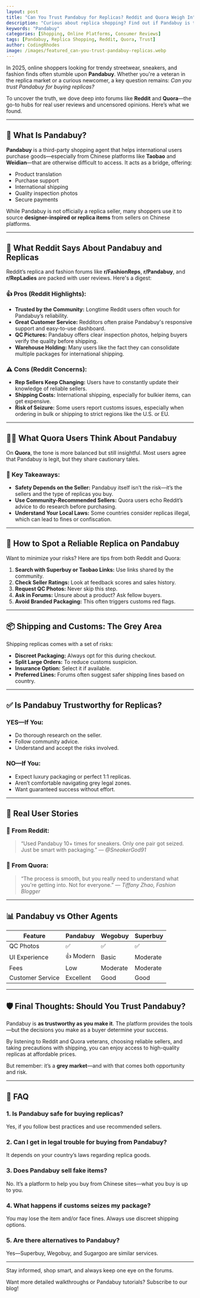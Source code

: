 ```yaml
---
layout: post
title: "Can You Trust Pandabuy for Replicas? Reddit and Quora Weigh In"
description: "Curious about replica shopping? Find out if Pandabuy is trustworthy for buying replicas in 2025, based on Reddit and Quora discussions."
keywords: "Pandabuy"
categories: [Shopping, Online Platforms, Consumer Reviews]
tags: [Pandabuy, Replica Shopping, Reddit, Quora, Trust]
author: CodingRhodes
image: /images/featured_can-you-trust-pandabuy-replicas.webp
---
```


In 2025, online shoppers looking for trendy streetwear, sneakers, and fashion finds often stumble upon **Pandabuy**. Whether you're a veteran in the replica market or a curious newcomer, a key question remains: _Can you trust Pandabuy for buying replicas?_

To uncover the truth, we dove deep into forums like **Reddit** and **Quora**—the go-to hubs for real user reviews and uncensored opinions. Here’s what we found.

---

## 🧭 What Is Pandabuy?

**Pandabuy** is a third-party shopping agent that helps international users purchase goods—especially from Chinese platforms like **Taobao** and **Weidian**—that are otherwise difficult to access. It acts as a bridge, offering:

- Product translation
- Purchase support
- International shipping
- Quality inspection photos
- Secure payments

While Pandabuy is not officially a replica seller, many shoppers use it to source **designer-inspired or replica items** from sellers on Chinese platforms.

---

## 💬 What Reddit Says About Pandabuy and Replicas

<ins class="adsbygoogle"
     style="display:block"
     data-ad-client="ca-pub-2784742237479601"
     data-ad-slot="3760872290"
     data-ad-format="auto"
     data-full-width-responsive="true"></ins>
<script>
     (adsbygoogle = window.adsbygoogle || []).push({});
</script>

Reddit’s replica and fashion forums like **r/FashionReps**, **r/Pandabuy**, and **r/RepLadies** are packed with user reviews. Here's a digest:

### 👍 Pros (Reddit Highlights):

- **Trusted by the Community:** Longtime Reddit users often vouch for Pandabuy’s reliability.
- **Great Customer Service:** Redditors often praise Pandabuy's responsive support and easy-to-use dashboard.
- **QC Pictures:** Pandabuy offers clear inspection photos, helping buyers verify the quality before shipping.
- **Warehouse Holding:** Many users like the fact they can consolidate multiple packages for international shipping.

### ⚠️ Cons (Reddit Concerns):

- **Rep Sellers Keep Changing:** Users have to constantly update their knowledge of reliable sellers.
- **Shipping Costs:** International shipping, especially for bulkier items, can get expensive.
- **Risk of Seizure:** Some users report customs issues, especially when ordering in bulk or shipping to strict regions like the U.S. or EU.

---

## 🙋‍♀️ What Quora Users Think About Pandabuy

On **Quora**, the tone is more balanced but still insightful. Most users agree that Pandabuy is legit, but they share cautionary tales.

### 📌 Key Takeaways:

- **Safety Depends on the Seller:** Pandabuy itself isn’t the risk—it’s the sellers and the type of replicas you buy.
- **Use Community-Recommended Sellers:** Quora users echo Reddit’s advice to do research before purchasing.
- **Understand Your Local Laws:** Some countries consider replicas illegal, which can lead to fines or confiscation.

---

## 🔎 How to Spot a Reliable Replica on Pandabuy

Want to minimize your risks? Here are tips from both Reddit and Quora:

1. **Search with Superbuy or Taobao Links:** Use links shared by the community.
2. **Check Seller Ratings:** Look at feedback scores and sales history.
3. **Request QC Photos:** Never skip this step.
4. **Ask in Forums:** Unsure about a product? Ask fellow buyers.
5. **Avoid Branded Packaging:** This often triggers customs red flags.

---

## 📦 Shipping and Customs: The Grey Area

Shipping replicas comes with a set of risks:

- **Discreet Packaging:** Always opt for this during checkout.
- **Split Large Orders:** To reduce customs suspicion.
- **Insurance Option:** Select it if available.
- **Preferred Lines:** Forums often suggest safer shipping lines based on country.

---

## ✅ Is Pandabuy Trustworthy for Replicas?

<ins class="adsbygoogle"
     style="display:block"
     data-ad-client="ca-pub-2784742237479601"
     data-ad-slot="3760872290"
     data-ad-format="auto"
     data-full-width-responsive="true"></ins>
<script>
     (adsbygoogle = window.adsbygoogle || []).push({});
</script>

### YES—If You:

- Do thorough research on the seller.
- Follow community advice.
- Understand and accept the risks involved.

### NO—If You:

- Expect luxury packaging or perfect 1:1 replicas.
- Aren’t comfortable navigating grey legal zones.
- Want guaranteed success without effort.

---

## 📝 Real User Stories

### 💬 From Reddit:
> “Used Pandabuy 10+ times for sneakers. Only one pair got seized. Just be smart with packaging.” — *@SneakerGod91*

### 💬 From Quora:
> “The process is smooth, but you really need to understand what you're getting into. Not for everyone.” — *Tiffany Zhao, Fashion Blogger*

---

## 📊 Pandabuy vs Other Agents

| Feature | Pandabuy | Wegobuy | Superbuy |
|--------|----------|---------|----------|
| QC Photos | ✅ | ✅ | ✅ |
| UI Experience | 👍 Modern | Basic | Moderate |
| Fees | Low | Moderate | Moderate |
| Customer Service | Excellent | Good | Good |

---

## 🛡️ Final Thoughts: Should You Trust Pandabuy?

Pandabuy is **as trustworthy as you make it**. The platform provides the tools—but the decisions you make as a buyer determine your success.

By listening to Reddit and Quora veterans, choosing reliable sellers, and taking precautions with shipping, you can enjoy access to high-quality replicas at affordable prices.

But remember: it’s a **grey market**—and with that comes both opportunity and risk.

---

<ins class="adsbygoogle"
     style="display:block"
     data-ad-client="ca-pub-2784742237479601"
     data-ad-slot="3760872290"
     data-ad-format="auto"
     data-full-width-responsive="true"></ins>
<script>
     (adsbygoogle = window.adsbygoogle || []).push({});
</script>

## 💬 FAQ

### 1. Is Pandabuy safe for buying replicas?
Yes, if you follow best practices and use recommended sellers.

### 2. Can I get in legal trouble for buying from Pandabuy?
It depends on your country’s laws regarding replica goods.

### 3. Does Pandabuy sell fake items?
No. It’s a platform to help you buy from Chinese sites—what you buy is up to you.

### 4. What happens if customs seizes my package?
You may lose the item and/or face fines. Always use discreet shipping options.

### 5. Are there alternatives to Pandabuy?
Yes—Superbuy, Wegobuy, and Sugargoo are similar services.

---

Stay informed, shop smart, and always keep one eye on the forums.

Want more detailed walkthroughs or Pandabuy tutorials? Subscribe to our blog!

